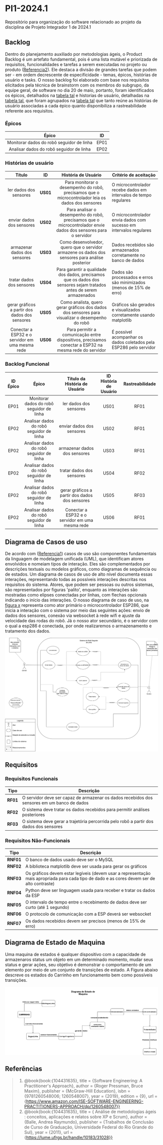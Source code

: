 <p style="text-align: justify">

# PI1-2024.1
 Repositório para organização do software relacionado ao projeto da disciplina de Projeto Integrador 1 de 2024.1


## Backlog


Dentro do planejamento auxiliado por metodologias ágeis, o Product Backlog é um artefato fundamental, pois é uma lista mutável e priorizada de requisitos, funcionalidades e tarefas a serem executadas no projeto ou produto ([Referencia2]()). Ele destaca a divisão de grandes tarefas que podem ser - em ordem decrescente de especificidade - temas, épicos, histórias de usuário e tasks. O nosso backlog foi elaborado com base nos requisitos elicitados pela técnica de brainstorm com os membros do subgrupo, da equipe geral, de software no dia 20 de maio, portanto, foram identificados os épicos, detalhados na [tabela tal]() e historias de usuário, detalhadas na [tabela tal](), que foram agrupados na [tabela tal]() que tanto reúne as histórias de usuário associadas a cada épico quanto disponibiliza a rastreabilidade referente aos requisitos. 


### Épicos


| Épico | ID | 
| :---: | :-:|  
| Monitorar dados do robô seguidor de linha | EP01 | 
| Analisar dados do robô seguidor de linha | EP02 | 


### Histórias de usuário


| Título | ID | História de Usuário | Critério de aceitação | 
| :----: | :-:| :-----------------: | --------------------- |
| ler dados dos sensores | **US01** | Para monitorar o desempenho do robô, precisamos que o microcontrolador leia os dados dos sensores | O microcontrolador recebe dados em intervalos de tempo regulares |
| enviar dados dos sensores | **US02** | Para analisar o desempenho do robô, precisamos que o microcontrolador envie dados dos sensores para o servidor | O microcontrolador envia dados com sucesso em intervalos regulares |
| armazenar dados dos sensores  | **US03** | Como desenvolvedor, quero que o servidor armazene os dados dos sensores para análise posterior | Dados recebidos são armazenados corretamente no banco de dados |
| tratar dados dos sensores     | **US04** | Para garantir a qualidade dos dados, precisamos que os dados dos sensores sejam tratados antes de serem armazenados | Dados são processados e erros são minimizados (menos de 15% de erro) |
| gerar gráficos a partir dos dados dos sensores   | **US05** | Como analista, quero gerar gráficos dos dados dos sensores para visualizar o desempenho do robô | Gráficos são gerados e visualizados corretamente usando matplotlib |
| Conectar a ESP32 e o servidor em uma mesma rede | **US06** | Para permitir a comunicação entre dispositivos, precisamos conectar a ESP32 na mesma rede do servidor | É possível acompanhar os dados coletados pela ESP286 pelo servidor |


### Backlog Funcional


| ID Épico | Épico | Título da História de Usuário | ID História de Usuário | Rastreabilidade |
| :------: | :---: | :------------------: | :--------------------: | :-------------: |
| EP01 | Monitorar dados do robô seguidor de linha | ler dados dos sensores  | US01 | RF01 |
| EP02 | Analisar dados do robô seguidor de linha | enviar dados dos sensores   | US02 | RF01 |
| EP02 | Analisar dados do robô seguidor de linha | armazenar dados dos sensores | US03 | RF01 |
| EP02 | Analisar dados do robô seguidor de linha | tratar dados dos sensores | US04 | RF02 |
| EP02 | Analisar dados do robô seguidor de linha | gerar gráficos a partir dos dados dos sensores   | US05 | RF03 |
| EP02 | Analisar dados do robô seguidor de linha | Conectar a ESP32 e o servidor em uma mesma rede  | US06 | RF01 |


## Diagrama de Casos de uso

De acordo com ([Referencia1]()) casos de uso são componentes fundamentais da linguagem de modelagem unificada (UML), que identificam atores envolvidos e nomeiam tipos de interação. Eles são complementados por descrições textuais ou modelos gráficos, como diagramas de sequência ou de estados. Um diagrama de casos de uso de alto nível documenta essas interações, representando todas as possíveis interações descritas nos requisitos do sistema. Atores, que podem ser pessoas ou outros sistemas, são representados por figuras 'palito', enquanto as interações são mostradas como elipses conectadas por linhas, com flechas opcionais indicando o início das interações. O nosso diagrama de caso de uso, na [figura x]() representa como ator primário o microcontrolador ESP286, que inicia a interação com o sistema por meio das seguintes ações: envio de dados dos sensores, conexão via websocket à rede wifi e ajuste da velocidade das rodas do robô. Já o nosso ator secundário, é o servidor com o qual a esp286 é conectada, por onde realizaremos o armazenamento e tratamento dos dados.


![caso-de-uso](assets/PI1%20-%20Use%20Cases.drawio.svg)


## Requisitos


### Requisitos Funcionais


| Tipo | Descrição |
| :--: | --------- |
| **RF01** | O servidor deve ser capaz de armazenar os dados recebidos dos sensores em um banco de dados |
| **RF02** | O sistema deve tratar os dados recebidos para permitir análises posteriores |
| **RF03** | O sistema deve gerar a trajetória percorrida pelo robô a partir dos dados dos sensores |


### Requisitos Não-Funcionais


| Tipo | Descrição |
| :--: | --------- |
| **RNF01** | O banco de dados usado deve ser o MySQL |
| **RNF02** | A biblioteca matplotlib deve ser usada para gerar os gráficos |
| **RNF03** | Os gráficos devem estar legíveis (devem usar a representação mais apropriada para cada tipo de dado e as cores devem ser de alto contraste) |
| **RNF04** | Python deve ser linguagem usada para receber e tratar os dados da ESP |
| **RNF05** | O intervalo de tempo entre o recebimento de dados deve ser curto (até 1 segundo) |
| **RNF06** | O protocolo de comunicação com a ESP deverá ser websocket |
| **RNF07** | Os dados recebidos devem ser precisos (menos de 15% de erro) |

## Diagrama de Estado de Maquina

Uma maquina de estados é qualquer dispositivo com a capacidade de armazenaros status um objeto em um determinado momento, mudar seus status e gerar ações, seu objetivo é demonstrar
o comportamento de um elemento por meio de um conjunto de transições de estado.
A Figura abaixo descreve os estados do Carrinho em funcionamento bem como possíveis transições.

![Estado de Maquina](assets/DIAGRAMA%20DE%20ESTADOS%201.png)


## Referências
> 1. @book{book:{104431635},
   title =     {Software Engineering: A Practitioner's Approach},
   author =    {Roger Pressman, Bruce Maxim},
   publisher = {McGraw-Hill Education},
   isbn =      {9781260548006; 1260548007},
   year =      {2019},
   edition =   {9},
   url =       {https://www.amazon.com/ISE-SOFTWARE-ENGINEERING-PRACTITIONERS-APPROACH/dp/1260548007}}
> 2. @book{book:{104431635},
   title =     {	Análise de metodologias ágeis : conceitos, aplicações e relatos sobre XP e Scrum},
   author =    {Balle, Andrea Raymundo},
   publisher = {Trabalhos de Conclusão de Curso de Graduação, Universidade Federal do Rio Grande do Sul},
   year =      {2011},
   url =       {https://lume.ufrgs.br/handle/10183/31028}}
</p>
